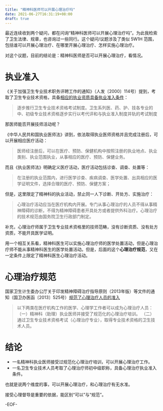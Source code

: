 ```yaml
---
title: "精神科医师可以开展心理治疗吗"
date: 2021-06-27T16:31:19+08:00
draft: true
---
```


最近连续收到两个疑问，都在问询“精神科医师可以开展心理治疗吗”。为此我检索了卫生法律、规章，也咨询过一些同行。这个疑问/议题涉及了类似 5W1H 范围，包括谁可以开展心理治疗、在哪里开展心理治疗、怎样实施心理治疗。

对这个议题，目前的结论是：精神科医师是否可以开展心理治疗，看情况。

# 执业准入

《关于加强卫生专业技术职务评聘工作的通知》（人发〔2000〕114号）提到，考取了卫生专业技术资格，具备[相应的执业资质具备执业准入条件](https://web.archive.org/web/20210627094441/https://www.21wecan.com/rcpj/gjwszyzgks/zczn_12039/201202/t20120228_2669.html)：

<blockquote>
逐步推行卫生专业技术资格考试制度。卫生系列医、药、护、技各专业的中、初级专业技术资格逐步实行以考代评和与执业准入制度并轨的考试制度
</blockquote>

那医师能否开展技师活动呢？


《中华人民共和国执业医师法》讲到，依法取得执业医师资格并且完成注册后，可以开展相应医疗活动：

<blockquote>
医师经注册后，可以在医疗、预防、保健机构中按照注册的执业地点、执业类别、执业范围执业，从事相应的医疗、预防、保健业务。
</blockquote>

而且《执业医师法》明确定义医疗活动，医疗活动包括诊查、调查、处置等：

<blockquote>
在注册的执业范围内，进行医学诊查、疾病调查、医学处置、出具相应的医学证明文件，选择合理的医疗、预防、保健方案；
</blockquote>

但是，这里限定了精神科的执业活动，禁止同一人下诊断、开处方、实施治疗：

<blockquote>
心理治疗活动应当在医疗机构内开展。专门从事心理治疗的人员不得从事精神障碍的诊断，不得为精神障碍患者开具处方或者提供外科治疗。心理治疗的技术规范由国务院卫生行政部门制定。
</blockquote>

补充，心理治疗师属于卫生专业技术资格里的技师范畴，没有诊断资质、没有处方资质，不能开具医学证明。

用一个相互关系看，精神科医生可以实施心理治疗师的医学处置活动，但是心理治疗师不能从事精神科医生的医学处置活动。但是，后面的这个**心理治疗规范**，又在一定条件上限定了精神科医生心理治疗活动。

# 心理治疗规范

国家卫生计生委办公厅关于印发精神障碍治疗指导原则（2013年版）等文件的通知（国卫办医函〔2013〕525号）[规范了心理治疗人员的准入](http://www.nhc.gov.cn/yzygj/s3593/201312/46701af314434ece93aa5d49d1320881.shtml)

<blockquote>
以下两类在医疗机构工作的医学、心理学工作者可以成为心理治疗人员：
（一）精神科（助理）执业医师并接受了规范化的心理治疗培训。
（二）通过卫生专业技术资格考试（心理治疗专业），取得专业技术资格的卫生技术人员。
</blockquote>

# 结论
* 一名精神科执业医师接受过规范化心理治疗培训，可以开展心理治疗工作。
* 一名卫生专业技术人员考取了心理治疗师初中级职称，具备心理治疗执业准入条件。

也就是说两个维度的事，可以开展心理治疗，和心理治疗有无水准。

接受心理督导是重要的依据，能区别“可以”与“规范”。

-EOF-
